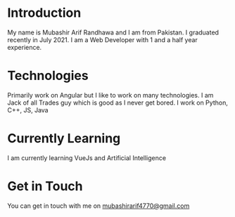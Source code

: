 # Introduction
My name is Mubashir Arif Randhawa and I am from Pakistan. I graduated recently in July 2021. I am a Web Developer with 1 and a half year experience. 

# Technologies
Primarily work on Angular but I like to work on many technologies. I am Jack of all Trades guy which is good as I never get bored. I work on Python, C++, JS, Java

# Currently Learning
I am currently learning VueJs and Artificial Intelligence 

# Get in Touch
You can get in touch with me on mubashirarif4770@gmail.com

